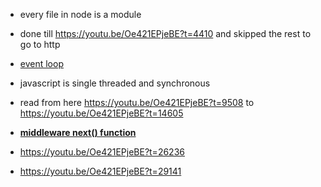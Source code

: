 - every file in node is a module

- done till https://youtu.be/Oe421EPjeBE?t=4410 and skipped the rest to go to http
- [event loop](https://nodejs.org/en/docs/guides/event-loop-timers-and-nexttick/)
- javascript is single threaded and synchronous
- read from here https://youtu.be/Oe421EPjeBE?t=9508 to https://youtu.be/Oe421EPjeBE?t=14605
- **[middleware next() function](https://expressjs.com/en/guide/writing-middleware.html)**
- https://youtu.be/Oe421EPjeBE?t=26236
- https://youtu.be/Oe421EPjeBE?t=29141